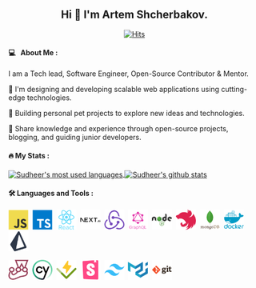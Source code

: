 <div id="header" align="center">
  <h2> Hi 👋 I'm Artem Shcherbakov.</h2>
     <a href="https://www.linkedin.com/in/artem-shcherbakov/">
      <img src="https://u8views.com/api/v1/github/profiles/11134693/views/day-week-month-total-count.svg" alt="Hits"/>
    </a>
  <!--     <div id="badges">
    <a href="https://www.linkedin.com/in/artem-shcherbakov/">
      <img src="https://img.shields.io/badge/LinkedIn-blue?style=for-the-badge&logo=linkedin&logoColor=white" alt="LinkedIn Badge"/>
    </a>
<a href="https://twitter.com/">
      <img src="https://img.shields.io/badge/Twitter-blue?style=for-the-badge&logo=twitter&logoColor=white" alt="Twitter Badge"/>
    </a>
    <a href="https://www.2day.report">
      <img src="https://img.shields.io/badge/Blog-blue?style=for-the-badge&logo=blogger&logoColor=white" alt="Blog Badge"/>
    </a> 
  </div>-->
</div>

#### 💻 &nbsp; About Me :
I am a Tech lead, Software Engineer, Open-Source Contributor & Mentor.
<p>🌱 I'm designing and developing scalable web applications using cutting-edge technologies.</p>
<p>🌱 Building personal pet projects to explore new ideas and technologies.</p>
<p>🌱 Share knowledge and experience through open-source projects, blogging, and guiding junior developers.</p>

#### :fire: My Stats :
<!--- [![GitHub Streak](http://github-readme-streak-stats.herokuapp.com?user=security2431&theme=dark&background=000000)](https://git.io/streak-stats) 
 
[![Top Langs](https://github-readme-stats.vercel.app/api/top-langs/?username=security2431&layout=compact&theme=light)](https://github.com/security2431/github-readme-stats) -->

<a href="https://github.com/security2431">
  <img align="center" src="https://github-readme-stats.vercel.app/api/top-langs/?username=security2431&theme=light&count_private=true&layout=compact" width="205" alt="Sudheer's most used languages" />
</a>
<a href="https://github.com/security2431">
 <img align="center" src="https://github-readme-stats.vercel.app/api?username=security2431&show_icons=true&theme=light&line_height=27&include_all_commits=true&count_private=true&hide=issues,prs,contribs" width="350" alt="Sudheer's github stats"/>
</a>

#### :hammer_and_wrench: Languages and Tools :
<div>
<img src="https://github.com/devicons/devicon/blob/master/icons/javascript/javascript-original.svg" title="JavaScript" alt="JavaScript" width="40" height="40"/>&nbsp;
<img src="https://github.com/devicons/devicon/blob/master/icons/typescript/typescript-original.svg" title="TypeScript" alt="TypeScript" width="40" height="40"/>&nbsp;
<img src="https://github.com/devicons/devicon/blob/master/icons/react/react-original-wordmark.svg" title="React" alt="React" width="40" height="40"/>&nbsp;
<img src="https://github.com/devicons/devicon/blob/master/icons/nextjs/nextjs-original-wordmark.svg" title="NextJS" alt="NextJS" width="40" height="40"/>&nbsp;
<img src="https://github.com/devicons/devicon/blob/master/icons/redux/redux-original.svg" title="Redux" alt="Redux " width="40" height="40"/>&nbsp;
<img src="https://github.com/devicons/devicon/blob/master/icons/graphql/graphql-plain-wordmark.svg" title="GraphQL" alt="GraphQL" width="40" height="40"/>&nbsp;
<img src="https://github.com/devicons/devicon/blob/master/icons/nodejs/nodejs-original-wordmark.svg" title="NodeJS" alt="NodeJS" width="40" height="40"/>&nbsp;
<img src="https://github.com/devicons/devicon/blob/master/icons/nestjs/nestjs-original.svg" title="NestJS" alt="NestJS" width="40" height="40"/>&nbsp;
<img src="https://github.com/devicons/devicon/blob/master/icons/mongodb/mongodb-original-wordmark.svg" title="MongoDB" alt="MongoDB" width="40" height="40"/>&nbsp;
<img src="https://github.com/devicons/devicon/blob/master/icons/docker/docker-plain-wordmark.svg" title="Docker" alt="Docker" width="40" height="40"/>&nbsp;
<img src="https://github.com/devicons/devicon/blob/master/icons/prisma/prisma-original.svg" title="Prisma" alt="Prisma" width="40" height="40"/>&nbsp;
  <!-- <img src="https://github.com/devicons/devicon/blob/master/icons/amazonwebservices/amazonwebservices-plain-wordmark.svg" title="AWS" alt="AWS" width="40" height="40"/>&nbsp; -->

<img src="https://github.com/devicons/devicon/blob/master/icons/jest/jest-plain.svg" title="Jest" alt="Jest" width="40" height="40"/>&nbsp;
<img src="https://github.com/devicons/devicon/blob/master/icons/cypressio/cypressio-original.svg" title="Cypressio" alt="Cypressio" width="40" height="40"/>&nbsp;
<img src="https://github.com/devicons/devicon/blob/master/icons/vitest/vitest-original.svg" title="Vitest" alt="Vitest" width="40" height="40"/>&nbsp;
<img src="https://github.com/devicons/devicon/blob/master/icons/storybook/storybook-original.svg" title="Storybook" alt="Storybook" width="40" height="40"/>&nbsp;
<img src="https://github.com/devicons/devicon/blob/master/icons/tailwindcss/tailwindcss-original.svg" title="TailwindCSS" alt="TailwindCSS" width="40" height="40"/>&nbsp;
<img src="https://github.com/devicons/devicon/blob/master/icons/materialui/materialui-original.svg" title="MaterialUI" alt="MaterialUI" width="40" height="40"/>&nbsp;
<img src="https://github.com/devicons/devicon/blob/master/icons/git/git-original-wordmark.svg" title="Git" alt="Git" width="40" height="40"/>
</div>

<!--- #### :writing_hand: Blog Posts :
**WebSite:** [Sudheerjonna.com](https://sudheerjonna.com) -->
